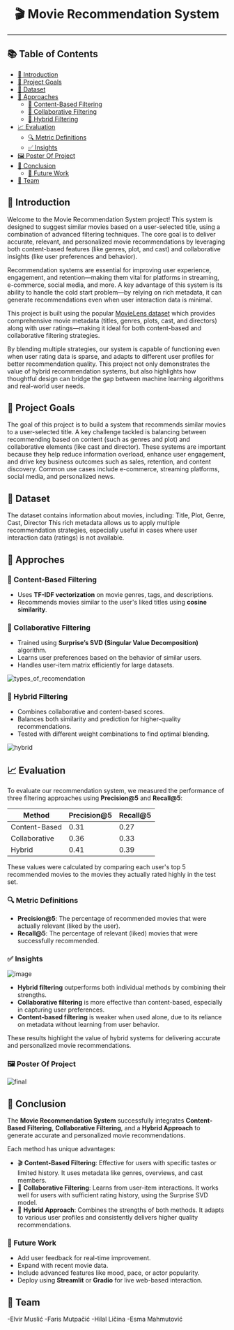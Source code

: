<h1 align="center">🎬 Movie Recommendation System</h1>

------------------------------

## 📚 Table of Contents

- [📝 Introduction](#-introduction)
- [🎯 Project Goals](#-project-goals)
- [📁 Dataset](#-dataset)
- [🧠 Approaches](#-approaches)
  - [📘 Content-Based Filtering](#-content-based-filtering)
  - [👥 Collaborative Filtering](#-collaborative-filtering)
  - [🔀 Hybrid Filtering](#-hybrid-filtering)
- [📈 Evaluation](#-evaluation)
  - [🔍 Metric Definitions](#-metric-definitions)
  - [✅ Insights](#-insights)
- [🖼️ Poster Of Project](#️-poster-of-project)
- [📌 Conclusion](#-conclusion)
  - [🔮 Future Work](#-future-work)
- [👥 Team](#-team)



## 📝 Introduction
Welcome to the Movie Recommendation System project!
This system is designed to suggest similar movies based on a user-selected title, using a combination of advanced filtering techniques. The core goal is to deliver accurate, relevant, and personalized movie recommendations by leveraging both content-based features (like genres, plot, and cast) and collaborative insights (like user preferences and behavior).

Recommendation systems are essential for improving user experience, engagement, and retention—making them vital for platforms in streaming, e-commerce, social media, and more.
A key advantage of this system is its ability to handle the cold start problem—by relying on rich metadata, it can generate recommendations even when user interaction data is minimal.

This project is built using the popular [MovieLens dataset](https://grouplens.org/datasets/movielens/) which provides comprehensive movie metadata (titles, genres, plots, cast, and directors) along with user ratings—making it ideal for both content-based and collaborative filtering strategies.

By blending multiple strategies, our system is capable of functioning even when user rating data is sparse, and adapts to different user profiles for better recommendation quality. This project not only demonstrates the value of hybrid recommendation systems, but also highlights how thoughtful design can bridge the gap between machine learning algorithms and real-world user needs.

## 🎯 Project Goals
The goal of this project is to build a system that recommends similar movies to a user-selected title. A key challenge tackled is balancing between recommending based on content (such as genres and plot) and collaborative elements (like cast and director).
These systems are important because they help reduce information overload, enhance user engagement, and drive key business outcomes such as sales, retention, and content discovery.
Common use cases include e-commerce, streaming platforms, social media, and personalized news.

## 📁 Dataset
The dataset contains information about movies, including: Title, Plot, Genre, Cast, Director
This rich metadata allows us to apply multiple recommendation strategies, especially useful in cases where user interaction data (ratings) is not available.

## 🧠 Approches
### 📘 Content-Based Filtering
- Uses **TF-IDF vectorization** on movie genres, tags, and descriptions.
- Recommends movies similar to the user's liked titles using **cosine similarity**.

### 👥 Collaborative Filtering
- Trained using **Surprise’s SVD (Singular Value Decomposition)** algorithm.
- Learns user preferences based on the behavior of similar users.
- Handles user-item matrix efficiently for large datasets.
  
![types_of_recomendation](https://github.com/user-attachments/assets/ad06578e-92e5-41ba-b8fd-bcc01efa4883)

### 🔀 Hybrid Filtering
- Combines collaborative and content-based scores.
- Balances both similarity and prediction for higher-quality recommendations.
- Tested with different weight combinations to find optimal blending.

![hybrid](https://github.com/user-attachments/assets/5b12fbbb-d523-4232-9f6a-71baa5114aa1)

## 📈 Evaluation

To evaluate our recommendation system, we measured the performance of three filtering approaches using **Precision@5** and **Recall@5**:

| Method           | Precision@5 | Recall@5 |
|------------------|-------------|----------|
| Content-Based    | 0.31        | 0.27     |
| Collaborative    | 0.36        | 0.33     |
| Hybrid           | 0.41        | 0.39     |

These values were calculated by comparing each user's top 5 recommended movies to the movies they actually rated highly in the test set.

### 🔍 Metric Definitions

- **Precision@5**: The percentage of recommended movies that were actually relevant (liked by the user).
- **Recall@5**: The percentage of relevant (liked) movies that were successfully recommended.

### ✅ Insights

![image](https://github.com/user-attachments/assets/bce53adf-6ae1-404d-ab1d-74f60a04f63e)

- **Hybrid filtering** outperforms both individual methods by combining their strengths.
- **Collaborative filtering** is more effective than content-based, especially in capturing user preferences.
- **Content-based filtering** is weaker when used alone, due to its reliance on metadata without learning from user behavior.

These results highlight the value of hybrid systems for delivering accurate and personalized movie recommendations.


### 🖼️ Poster Of Project

![final](https://github.com/user-attachments/assets/682e433b-0d84-4a4d-9ac0-9e6087a2efc3)

## 📌 Conclusion

The **Movie Recommendation System** successfully integrates **Content-Based Filtering**, **Collaborative Filtering**, and a **Hybrid Approach** to generate accurate and personalized movie recommendations.

Each method has unique advantages:

- 🎬 **Content-Based Filtering**: Effective for users with specific tastes or limited history. It uses metadata like genres, overviews, and cast members.
- 👥 **Collaborative Filtering**: Learns from user-item interactions. It works well for users with sufficient rating history, using the Surprise SVD model.
- 🔗 **Hybrid Approach**: Combines the strengths of both methods. It adapts to various user profiles and consistently delivers higher quality recommendations.

### 🔮 Future Work

- Add user feedback for real-time improvement.
- Expand with recent movie data.
- Include advanced features like mood, pace, or actor popularity.
- Deploy using **Streamlit** or **Gradio** for live web-based interaction.

## 👥 Team 
-Elvir Muslić
-Faris Mutpačić
-Hilal Ličina
-Esma Mahmutović
